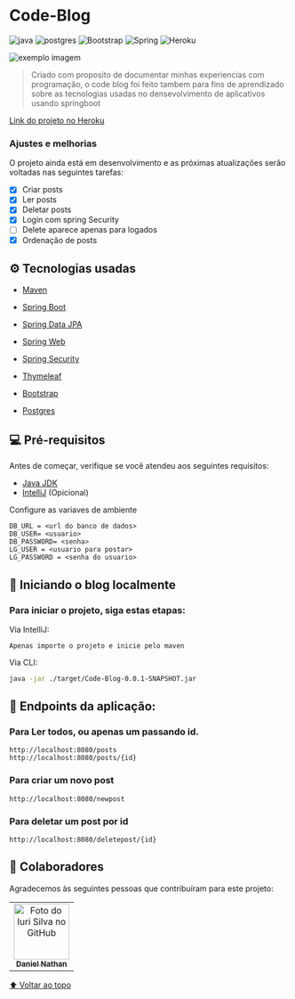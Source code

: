 # Code-Blog

![java](https://img.shields.io/badge/Java-ED8B00?style=for-the-badge&logo=java&logoColor=white)
![postgres](https://img.shields.io/badge/PostgreSQL-316192?style=for-the-badge&logo=postgresql&logoColor=white)
![Bootstrap](https://img.shields.io/badge/Bootstrap-563D7C?style=for-the-badge&logo=bootstrap&logoColor=white)
![Spring](https://img.shields.io/badge/Spring-6DB33F?style=for-the-badge&logo=spring&logoColor=white)
![Heroku](https://img.shields.io/badge/Heroku-430098?style=for-the-badge&logo=heroku&logoColor=white)

<img src="https://i.ibb.co/ByvmG4B/Captura-de-tela-de-2021-10-14-10-05-30.jpg" alt="exemplo imagem">

> Criado com proposito de documentar minhas experiencias com programação, o code blog foi feito tambem para fins de aprendizado sobre as tecnologias usadas no densevolvimento de aplicativos usando springboot

[Link do projeto no Heroku](https://daniel-code-blog.herokuapp.com/posts)

### Ajustes e melhorias

O projeto ainda está em desenvolvimento e as próximas atualizações serão voltadas nas seguintes tarefas:

- [x] Criar posts
- [x] Ler posts
- [x] Deletar posts
- [x] Login com spring Security
- [ ] Delete aparece apenas para logados
- [x] Ordenação de posts

## ⚙️ Tecnologias usadas

- [ Maven](https://maven.apache.org/guides/index.html)
- [Spring Boot](https://docs.spring.io/spring-boot/docs/2.5.5/)
- [Spring Data JPA](https://docs.spring.io/spring-boot/docs/2.5.5/reference/htmlsingle/#boot-features-jpa-and-spring-data)
- [Spring Web](https://docs.spring.io/spring-boot/docs/2.5.5/reference/htmlsingle/#boot-features-developing-web-applications)
- [Spring Security](https://docs.spring.io/spring-boot/docs/2.5.5/reference/htmlsingle/#boot-features-security)
- [Thymeleaf](https://docs.spring.io/spring-boot/docs/2.5.5/reference/htmlsingle/#boot-features-spring-mvc-template-engines)
- [Bootstrap](https://getbootstrap.com/docs/5.1/getting-started/introduction/)

- [Postgres](https://www.postgresql.org/docs/)

## 💻 Pré-requisitos

Antes de começar, verifique se você atendeu aos seguintes requisitos:

- [Java JDK](https://www.oracle.com/java/technologies/downloads/)
- [IntelliJ](https://www.jetbrains.com/pt-br/idea/download/#section=linux) (Opicional)

Configure as variaves de ambiente

```properties
DB_URL = <url do banco de dados>
DB_USER= <usuario>
DB_PASSWORD= <senha>
LG_USER = <usuario para postar>
LG_PASSWORD = <senha do usuario>
```

## 🚀 Iniciando o blog localmente

### Para iniciar o projeto, siga estas etapas:

Via IntelliJ:

```
Apenas importe o projeto e inicie pelo maven
```

Via CLI:

```sh
java -jar ./target/Code-Blog-0.0.1-SNAPSHOT.jar
```

## 🔧 Endpoints da aplicação:

### Para Ler todos, ou apenas um passando id.

```
http://localhost:8080/posts
http://localhost:8080/posts/{id}
```

### Para criar um novo post

```
http://localhost:8080/newpost
```

### Para deletar um post por id

```
http://localhost:8080/deletepost/{id}
```

## 🤝 Colaboradores

Agradecemos às seguintes pessoas que contribuíram para este projeto:

<table>
  <tr>
    <td align="center">
      <a href="github.com/danielnatham">
        <img src="https://avatars.githubusercontent.com/u/68167359?v=4" width="100px;" alt="Foto do Iuri Silva no GitHub"/>
        <br>
        <sub>
          <b>Daniel Nathan</b>
        </sub>
      </a>
    </td>
  </tr>
</table>

[⬆ Voltar ao topo](#Code-blog)
